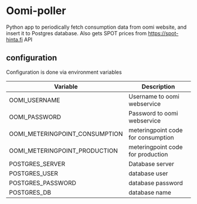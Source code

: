 # Oomi-poller

Python app to periodically fetch consumption data from oomi website, and insert it to Postgres database. Also gets SPOT prices from https://spot-hinta.fi API

## configuration

Configuration is done via environment variables

| Variable | Description |
|---|----|
|OOMI_USERNAME|Username to oomi webservice |
|OOMI_PASSWORD|Password to oomi webservice |
|OOMI_METERINGPOINT_CONSUMPTION| meteringpoint code for consumption|
|OOMI_METERINGPOINT_PRODUCTION|meteringpoint code for production|
|POSTGRES_SERVER|Database server|
|POSTGRES_USER|database user|
|POSTGRES_PASSWORD|database password|
|POSTGRES_DB|database name|
